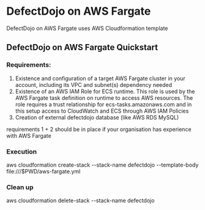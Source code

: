 # DefectDojo on AWS Fargate

DefectDojo on AWS Fargate uses AWS Cloudformation template

## DefectDojo on AWS Fargate Quickstart

### Requirements:
1. Existence and configuration of a target AWS Fargate cluster in your account, including its VPC and subnet(s) dependency needed 
2. Existence of an AWS IAM Role for ECS runtime. This role is used by the AWS Fargate task definition on runtime to access AWS resources. The role requires a trust relationship for ecs-tasks.amazonaws.com and in this setup access to CloudWatch and ECS through AWS IAM Policies
3. Creation of external defectdojo database (like AWS RDS MySQL)

requirements 1 + 2 should be in place if your organisation has experience with AWS Fargate

### Execution

aws cloudformation create-stack --stack-name defectdojo --template-body file:///$PWD/aws-fargate.yml

### Clean up

aws cloudformation delete-stack --stack-name defectdojo